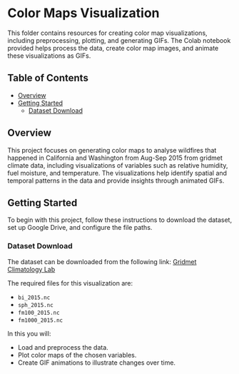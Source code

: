 # Color Maps Visualization

This folder contains resources for creating color map visualizations, including preprocessing, plotting, and generating GIFs. The Colab notebook provided helps process the data, create color map images, and animate these visualizations as GIFs.

## Table of Contents
- [Overview](#overview)
- [Getting Started](#getting-started)
  - [Dataset Download](#dataset-download)


## Overview

This project focuses on generating color maps to analyse wildfires that happened in California and Washington from Aug-Sep 2015 from gridmet climate data, including visualizations of variables such as relative humidity, fuel moisture, and temperature. The visualizations help identify spatial and temporal patterns in the data and provide insights through animated GIFs.

## Getting Started

To begin with this project, follow these instructions to download the dataset, set up Google Drive, and configure the file paths.

### Dataset Download

The dataset can be downloaded from the following link:
[Gridmet Climatology Lab](https://www.northwestknowledge.net/metdata/data/)

The required files for this visualization are:
- `bi_2015.nc`
- `sph_2015.nc`
- `fm100_2015.nc`
- `fm1000_2015.nc`


In this you will:
- Load and preprocess the data.
- Plot color maps of the chosen variables.
- Create GIF animations to illustrate changes over time.

